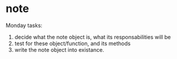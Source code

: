 # note

Monday tasks:

1. decide what the note object is, what its responsabilities will be
2. test for these object/function, and its methods
3. write the note object into existance.

